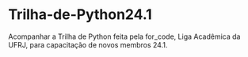 # Trilha-de-Python24.1
Acompanhar a Trilha de Python feita pela for_code, Liga Acadêmica da UFRJ, para capacitação de novos membros 24.1.
